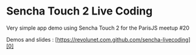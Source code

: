 Sencha Touch 2 Live Coding
===

Very simple app demo using Sencha Touch 2 for the ParisJS meetup #20

Demos and slides : [https://revolunet.com.github.com/sencha-livecoding][0]


 [0]: https://revolunet.com.github.com/sencha-livecoding